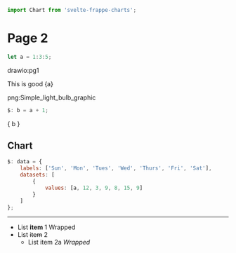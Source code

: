 ```js webonly
import Chart from 'svelte-frappe-charts';
```

# Page 2

```js
let a = 1:3:5;
```

drawio:pg1

This is good {a}

png:Simple_light_bulb_graphic

```js
$: b = a + 1;
```

{ b }

## Chart

```js
$: data = {
	labels: ['Sun', 'Mon', 'Tues', 'Wed', 'Thurs', 'Fri', 'Sat'],
	datasets: [
		{
			values: [a, 12, 3, 9, 8, 15, 9]
		}
	]
};
```

<Chart data={data} type="line" />

---

- List **item** 1
  Wrapped
- List ~~item~~ 2
  - List item 2a
    _Wrapped_
